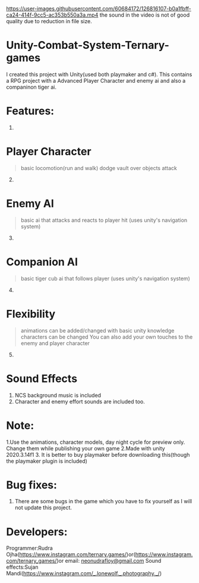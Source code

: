 

https://user-images.githubusercontent.com/60684172/126816107-b0a1fbff-ca24-414f-9cc5-ac353b550a3a.mp4
the sound in the video is not of good quality due to reduction in file size.

# Unity-Combat-System-Ternary-games
I created this project with Unity(used both playmaker and c#). This contains a RPG project with a Advanced Player Character and enemy ai and also a companinon tiger ai.

# Features:
1. 
# Player Character
>basic locomotion(run and walk)
>dodge
>vault over objects
>attack

2.
# Enemy AI
> basic ai that attacks and reacts to player hit (uses unity's navigation system)

3.
# Companion AI
>basic tiger cub ai that follows player (uses unity's navigation system)

4.
# Flexibility
>animations can be added/changed with basic unity knowledge
>characters can be changed
>You can also add your own touches to the enemy and player character 

5.
# Sound Effects
1. NCS background music is included
2. Character and enemy effort sounds are included too.

# Note:
1.Use the animations, character models, day night cycle for preview only. 
Change them while publishing your own game
2.Made with unity 2020.3.14f1
3. It is better to buy playmaker before downloading this(though the playmaker plugin is included)

# Bug fixes:
1. There are some bugs in the game which you have to fix yourself as I will not update this project.

# Developers:
Programmer:Rudra Ojha(https://www.instagram.com/ternary.games/)or(https://www.instagram.com/ternary_games/)or email: neonudrafloy@gmail.com
Sound effects:Sujan Mandi(https://www.instagram.com/_.lonewolf._.photography._/)

